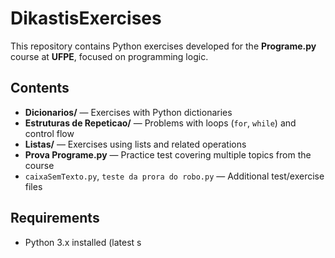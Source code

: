 # DikastisExercises

This repository contains Python exercises developed for the **Programe.py** course at **UFPE**, focused on programming logic.

## Contents

- **Dicionarios/** — Exercises with Python dictionaries  
- **Estruturas de Repeticao/** — Problems with loops (`for`, `while`) and control flow  
- **Listas/** — Exercises using lists and related operations  
- **Prova Programe.py** — Practice test covering multiple topics from the course  
- `caixaSemTexto.py`, `teste da prora do robo.py` — Additional test/exercise files

## Requirements

- Python 3.x installed (latest s
